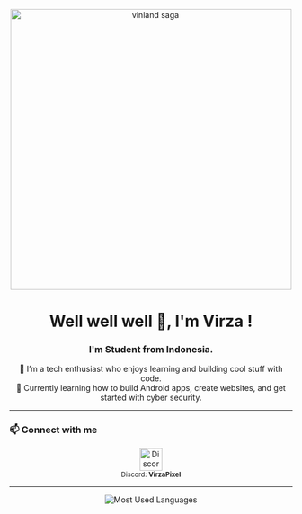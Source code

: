 <p align="center">
  <img src="https://i.pinimg.com/originals/d4/97/ef/d497efbd07b40f54e7b298f2f2dff4a9.gif" alt="vinland saga" width="500"/>
</p>

<h1 align="center">Well well well 👋, I'm Virza !</h1>

<h3 align="center">I'm Student from Indonesia.</h3>

<p align="center">
  🔭 I’m a tech enthusiast who enjoys learning and building cool stuff with code.<br>
  🌱 Currently learning how to build Android apps, create websites, and get started with cyber security.
</p>

---

<h3 align="">📫 Connect with me</h3>

<p align="center">
  <a href="https://discord.com/users/pozapitza" target="_blank">
    <img src="https://cdn.simpleicons.org/discord/5865F2" width="40" alt="Discord"/>
  </a><br>
  <sub>Discord: <b>VirzaPixel</b></sub>
</p>

---

<p align="center">
  <img src="https://github-readme-stats.vercel.app/api/top-langs/?username=VirzaPixel&layout=compact&theme=tokyonight" alt="Most Used Languages"/>
</p>
